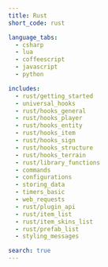```yaml
---
title: Rust
short_code: rust

language_tabs:
  - csharp
  - lua
  - coffeescript
  - javascript
  - python

includes:
  - rust/getting_started
  - universal_hooks
  - rust/hooks_general
  - rust/hooks_player
  - rust/hooks_entity
  - rust/hooks_item
  - rust/hooks_sign
  - rust/hooks_structure
  - rust/hooks_terrain
  - rust/library_functions
  - commands
  - configurations
  - storing_data
  - timers_basic
  - web_requests
  - rust/plugin_api
  - rust/item_list
  - rust/item_skins_list
  - rust/prefab_list
  - styling_messages

search: true
---
```

